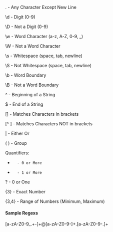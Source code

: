 .       - Any Character Except New Line

\d      - Digit (0-9)

\D      - Not a Digit (0-9)

\w      - Word Character (a-z, A-Z, 0-9, _)

\W      - Not a Word Character

\s      - Whitespace (space, tab, newline)

\S      - Not Whitespace (space, tab, newline)


\b      - Word Boundary

\B      - Not a Word Boundary

^       - Beginning of a String

$       - End of a String


[]      - Matches Characters in brackets

[^ ]    - Matches Characters NOT in brackets

|       - Either Or

( )     - Group

Quantifiers:
*       - 0 or More

+       - 1 or More

?       - 0 or One

{3}     - Exact Number

{3,4}   - Range of Numbers (Minimum, Maximum)



#### Sample Regexs ####

[a-zA-Z0-9_.+-]+@[a-zA-Z0-9-]+\.[a-zA-Z0-9-.]+